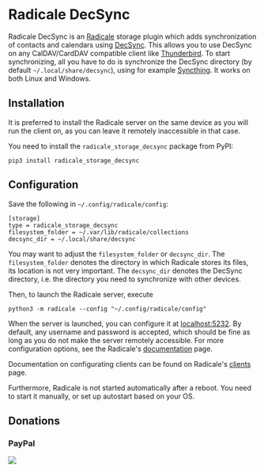Radicale DecSync
================

Radicale DecSync is an [Radicale](https://radicale.org) storage plugin which adds synchronization of contacts and calendars using [DecSync](https://github.com/39aldo39/DecSync). This allows you to use DecSync on any CalDAV/CardDAV compatible client like [Thunderbird](https://thunderbird.net). To start synchronizing, all you have to do is synchronize the DecSync directory (by default `~/.local/share/decsync`), using for example [Syncthing](https://syncthing.net). It works on both Linux and Windows.

Installation
------------

It is preferred to install the Radicale server on the same device as you will run the client on, as you can leave it remotely inaccessible in that case.

You need to install the `radicale_storage_decsync` package from PyPI:
```
pip3 install radicale_storage_decsync
```

Configuration
-------------

Save the following in `~/.config/radicale/config`:
```
[storage]
type = radicale_storage_decsync
filesystem_folder = ~/.var/lib/radicale/collections
decsync_dir = ~/.local/share/decsync
```
You may want to adjust the `filesystem_folder` or `decsync_dir`. The `filesystem_folder` denotes the directory in which Radicale stores its files, its location is not very important. The `decsync_dir` denotes the DecSync directory, i.e. the directory you need to synchronize with other devices.

Then, to launch the Radicale server, execute
```
python3 -m radicale --config "~/.config/radicale/config"
```
When the server is launched, you can configure it at [localhost:5232](http://localhost:5232). By default, any username and password is accepted, which should be fine as long as you do not make the server remotely accessible. For more configuration options, see the Radicale's [documentation](https://radicale.org/documentation) page.

Documentation on configurating clients can be found on Radicale's [clients](https://radicale.org/clients) page.

Furthermore, Radicale is not started automatically after a reboot. You need to start it manually, or set up autostart based on your OS.

Donations
---------

### PayPal
[![](https://www.paypalobjects.com/en_US/i/btn/btn_donateCC_LG.gif)](https://www.paypal.com/cgi-bin/webscr?cmd=_s-xclick&hosted_button_id=4V96AFD3S4TPJ)
